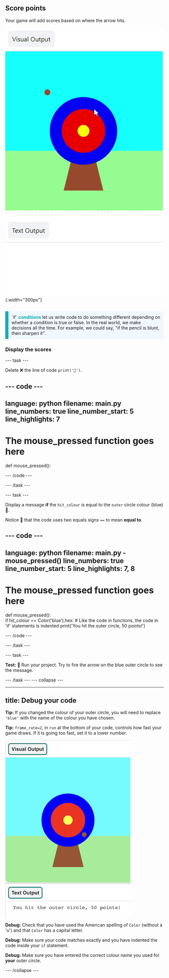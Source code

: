 ## Score points

<div style="display: flex; flex-wrap: wrap">
<div style="flex-basis: 200px; flex-grow: 1; margin-right: 15px;">
Your game will add scores based on where the arrow hits.
</div>
<div>

![An animation of a target with an arrow appearing in different positions in the Visual Output area, and scores appearing as text in the Text Output area.](images/points-scored.gif){:width="300px"}

</div>
</div>

<p style="border-left: solid; border-width:10px; border-color: #0faeb0; background-color: aliceblue; padding: 10px;">
`if` <span style="color: #0faeb0; font-weight: bold;">conditions</span> let us write code to do something different depending on whether a condition is true or false. In the real world, we make decisions all the time. For example, we could say, "if the pencil is blunt, then sharpen it".
</p>

### Display the scores

--- task ---

Delete ❌ the line of code `print('🎯')`.

--- code ---
---
language: python
filename: main.py
line_numbers: true
line_number_start: 5
line_highlights: 7
---
# The mouse_pressed function goes here    
def mouse_pressed():


--- /code ---

--- /task ---

--- task ---

Display a message **if** the `hit_colour` is equal to the `outer` circle colour (blue) 🎯. 

Notice 👀 that the code uses two equals signs `==` to mean **equal to**.

--- code ---
---
language: python
filename: main.py - mouse_pressed()
line_numbers: true
line_number_start: 5
line_highlights: 7, 8
---

# The mouse_pressed function goes here     
def mouse_pressed():     
    if hit_colour == Color('blue').hex:  # Like the code in functions, the code in 'if' statements is indented
        print('You hit the outer circle, 50 points!')

--- /code ---

--- /task ---

--- task ---

**Test:** 🔄 Run your project. Try to fire the arrow on the blue outer circle to see the message. 

--- /task ---
--- collapse ---

---
title: Debug your code
---

**Tip:** If you changed the colour of your outer circle, you will need to replace `'blue'` with the name of the colour you have chosen.

**Tip:** `frame_rate=2`, in `run` at the bottom of your code, controls how fast your game draws. If it is going too fast, set it to a lower number. 

![An arrow touching the outer circle of the target in the Visual Output area. The points message is displayed in the Text Output area.](images/blue-points.png)

**Debug:** Check that you have used the American spelling of `Color` (without a 'u') and that `Color` has a capital letter.

**Debug:** Make sure your code matches exactly and you have indented the code inside your `if` statement. 

**Debug:** Make sure you have entered the correct colour name you used for **your** outer circle. 


--- /collapse ---
